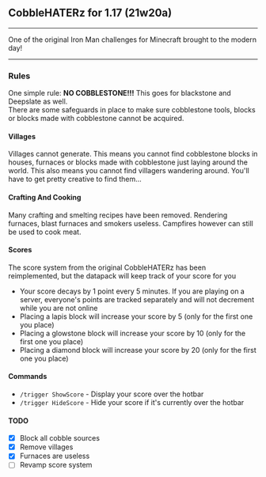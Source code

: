 ## CobbleHATERz for 1.17 (21w20a)
---
One of the original Iron Man challenges for Minecraft brought to the modern day!

---

### Rules
One simple rule: **NO COBBLESTONE!!!** This goes for blackstone and Deepslate as well.\
There are some safeguards in place to make sure cobblestone tools, blocks or blocks made with cobblestone cannot be acquired.

#### Villages
Villages cannot generate. This means you cannot find cobblestone blocks in houses, furnaces or blocks made with cobblestone just laying around the world. This also means you cannot find villagers wandering around. You'll have to get pretty creative to find them...

#### Crafting And Cooking
Many crafting and smelting recipes have been removed. Rendering furnaces, blast furnaces and smokers useless. Campfires however can still be used to cook meat.

#### Scores
The score system from the original CobbleHATERz has been reimplemented, but the datapack will keep track of your score for you
- Your score decays by 1 point every 5 minutes. If you are playing on a server, everyone's points are tracked separately and will not decrement while you are not online
- Placing a lapis block will increase your score by 5 (only for the first one you place)
- Placing a glowstone block will increase your score by 10 (only for the first one you place)
- Placing a diamond  block will increase your score by 20 (only for the first one you place)


#### Commands
- `/trigger ShowScore` - Display your score over the hotbar
- `/trigger HideScore` - Hide your score if it's currently over the hotbar

#### TODO
- [x] Block all cobble sources
- [x] Remove villages
- [x] Furnaces are useless
- [ ] Revamp score system